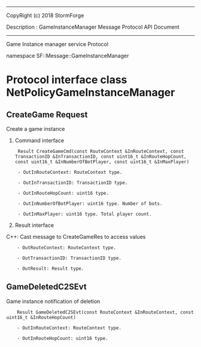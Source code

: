 ﻿***
 
 CopyRight (c) 2018 StormForge
 
 Description : GameInstanceManager Message Protocol API Document

***



Game Instance manager service Protocol

namespace SF::Message::GameInstanceManager


# Protocol interface class NetPolicyGameInstanceManager
## CreateGame Request
Create a game instance

1. Command interface

        Result CreateGameCmd(const RouteContext &InRouteContext, const TransactionID &InTransactionID, const uint16_t &InRouteHopCount, const uint16_t &InNumberOfBotPlayer, const uint16_t &InMaxPlayer)

		- OutInRouteContext: RouteContext type. 

		- OutInTransactionID: TransactionID type. 

		- OutInRouteHopCount: uint16 type. 

		- OutInNumberOfBotPlayer: uint16 type. Number of bots.

		- OutInMaxPlayer: uint16 type. Total player count.

2. Result interface

C++: Cast message to CreateGameRes to access values


		- OutRouteContext: RouteContext type. 

		- OutTransactionID: TransactionID type. 

		- OutResult: Result type. 


## GameDeletedC2SEvt
Game instance notification of deletion

        Result GameDeletedC2SEvt(const RouteContext &InRouteContext, const uint16_t &InRouteHopCount)

		- OutInRouteContext: RouteContext type. 

		- OutInRouteHopCount: uint16 type. 









